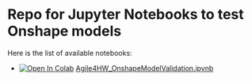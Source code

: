 # Repo for Jupyter Notebooks to test Onshape models

Here is the list of available notebooks:

* [![Open In Colab](https://colab.research.google.com/assets/colab-badge.svg)](https://colab.research.google.com/github/googlecolab/mvonhasselbach/blob/main/Agile4HW_OnshapeTests/Agile4HW_OnshapeModelValidation.ipynb) [Agile4HW_OnshapeModelValidation.ipynb](Agile4HW_OnshapeModelValidation.ipynb)